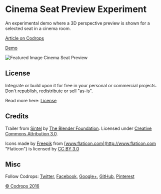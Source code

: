 # Cinema Seat Preview Experiment

An experimental demo where a 3D perspective preview is shown for a selected seat in a cinema room.

[Article on Codrops](http://tympanus.net/codrops/?p=25885)

[Demo](http://tympanus.net/Development/SeatPreview/)

![Featured Image Cinema Seat Preview](http://tympanus.net/codrops/wp-content/uploads/2016/01/CinemaSeatPreviewExperiment.jpg)

## License

Integrate or build upon it for free in your personal or commercial projects. Don't republish, redistribute or sell "as-is". 

Read more here: [License](http://tympanus.net/codrops/licensing/)

## Credits

Trailer from [Sintel](https://durian.blender.org/) by [The Blender Foundation](https://www.blender.org/foundation/). Licensed under [Creative Commons Attribution 3.0](http://creativecommons.org/licenses/by/3.0/).

Icons made by [Freepik](http://www.freepik.com "Freepik") from [www.flaticon.com](http://www.flaticon.com "Flaticon") is licensed by [CC BY 3.0](http://creativecommons.org/licenses/by/3.0/ "Creative Commons BY 3.0")

## Misc

Follow Codrops: [Twitter](http://www.twitter.com/codrops), [Facebook](http://www.facebook.com/pages/Codrops/159107397912), [Google+](https://plus.google.com/101095823814290637419), [GitHub](https://github.com/codrops), [Pinterest](http://www.pinterest.com/codrops/)

[© Codrops 2016](http://www.codrops.com)





